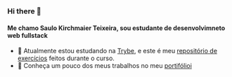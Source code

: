 ### Hi there 👋

<!--
**saulokirchmaier/saulokirchmaier** is a ✨ _special_ ✨ repository because its `README.md` (this file) appears on your GitHub profile.
-->
#### Me chamo Saulo Kirchmaier Teixeira, sou estudante de desenvolvimneto web fullstack

- 🌱 Atualmente estou estudando na [Trybe](https://www.betrybe.com/), e este é meu [repositório de exercícios](https://github.com/saulokirchmaier/trybe-exercies) feitos durante o curso.
- 🔭 Conheça um pouco dos meus trabalhos no meu [portifólioi](https://saulokirchmaier.github.io/)
<!--
- 🔭 I’m currently working on ...
- 👯 I’m looking to collaborate on ...
- 🤔 I’m looking for help with ...
- 💬 Ask me about ...
- 📫 How to reach me: ...
- 😄 Pronouns: ...
- ⚡ Fun fact: ...
-->
